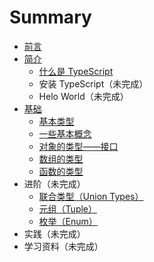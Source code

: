 # Summary

- [前言](README.md)
- [简介](introduction/README.md)
  - [什么是 TypeScript](introduction/what-is-typescript.md)
  - 安装 TypeScript（未完成）
  - Helo World（未完成）
- [基础](basics/README.md)
  - [基本类型](basics/basic-types.md)
  - [一些基本概念](basics/basic-concepts.md)
  - [对象的类型——接口](basics/type-of-object-interfaces.md)
  - [数组的类型](basics/type-of-array.md)
  - [函数的类型](basics/type-of-function.md)
- 进阶（未完成）
  - [联合类型（Union Types）](advanced/union-types.md)
  - [元组（Tuple）](advanced/tuple.md)
  - [枚举（Enum）](advanced/enum.md)
- 实践（未完成）
- 学习资料（未完成）
